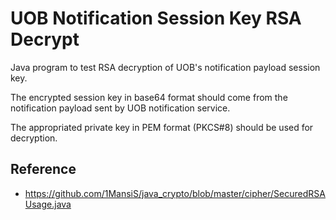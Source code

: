 # UOB Notification Session Key RSA Decrypt

Java program to test RSA decryption of UOB's notification payload session key.

The encrypted session key in base64 format should come from the notification payload sent by UOB notification service.

The appropriated private key in PEM format (PKCS#8) should be used for decryption.



## Reference
- https://github.com/1MansiS/java_crypto/blob/master/cipher/SecuredRSAUsage.java